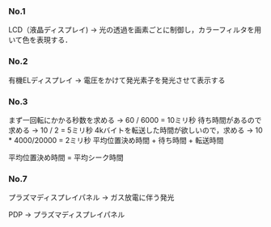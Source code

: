 ### No.1
LCD（液晶ディスプレイ) -> 光の透過を画素ごとに制御し，カラーフィルタを用いて色を表現する．

### No.2
有機ELディスプレイ -> 電圧をかけて発光素子を発光させて表示する

### No.3
まず一回転にかかる秒数を求める -> 60 / 6000 = 10ミリ秒
待ち時間があるので求める -> 10 / 2 = 5ミリ秒
4kバイトを転送した時間が欲しいので，求める -> 10 * 4000/20000 = 2ミリ秒
平均位置決め時間 + 待ち時間 + 転送時間

平均位置決め時間 = 平均シーク時間


### No.7
プラズマディスプレイパネル -> ガス放電に伴う発光

PDP -> プラズマディスプレイパネル
